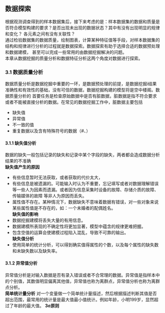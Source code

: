 ## 数据探索
根据观测调查得到的样本数据集后，接下来考虑的是：样本数据集的数据和质量是否符合模型构建的要求？是否出现未出现的数据状态？其中有没有出现明显的规律和变化？
各元素之间有没有关联性？<br>
通过检验数据集的数据质量，绘制图表，计算某种特征值等手段，对样本数据集的结构和规律进行分析的过程就是数据探索。数据探索有助于选择合适的数据预处理和数据建模，
甚至可以完成一些常用的由数据挖掘解决的问题。<br>
本章从数据挖掘的质量分析和数据特征分析这两个角度对数据进行探索。
### 3.1 数据质量分析
数据质量分析是数据挖掘中重要的一环，是数据预处理的前提，是数据挖掘i结果准确性和有效性的基础，没有可信的数据，数据挖掘构建的模型将是空中楼阁。数据质量分析的
首要任务是检查原始数据中是否有脏数据，脏数据是指不符合要求或者不能被直接分析的数据。在常见的数据挖掘工作中，脏数据主要包括<br>
* 缺失值
* 异常值
* 不一致的值
* 重复数据以及含有特殊符号的数据（#、）
#### 3.1.1 缺失值分析
数据的缺失一般包括记录的缺失和记录中某个字段的缺失，两者都会造成数据分析结果的不准确<br>
**缺失值产生的原因**
* 有些信息暂时无法获取，或者获取的代价太大，
* 有些信息是被遗漏的。可能输入时认为不重要，忘记填写或者对数据理解错误等一些人为因素而遗漏。或者因为信息采集时设备的故障、存储介质的故障、传输媒体的故障
等非人为原因而丢失。
* 属性值不存在。某种情况下，数据缺失不意味着数据有错误，对一些对象来说某些属性值是不存在的，如：一个未婚者的配偶姓名。<br>
**缺失值的影响**
* 数据挖掘建模将丢失大量的有用信息。
* 数据建模所表现的不确定性将更加显著，模型中蕴含的规律更难把握。
* 包含空值的运算会使建模过程陷入混乱，导致不可靠的输出。<br>
**缺失值分析**
* 使用简单的统计分析，可以得到确实值得属性的个数，以及每个属性的缺失数和未缺失数以及缺失率。<br>
#### 3.1.2 异常值分析
异常值分析是对输入数据是否有录入错误或者不合常理的数据。异常值是指样本中的个别值，其数值明显偏离其他值，异常值也称为离群点，异常值分析也称为离群点分析。<br>
**简单统计量分析**
对一个变量做一个简单统计量描述，然后根据描述判断其值是否超出范围，最常用的统计量是最大值最小值统计。例如年龄，小明199岁，显然超过了年龄的最大值。
**3σ原则**

